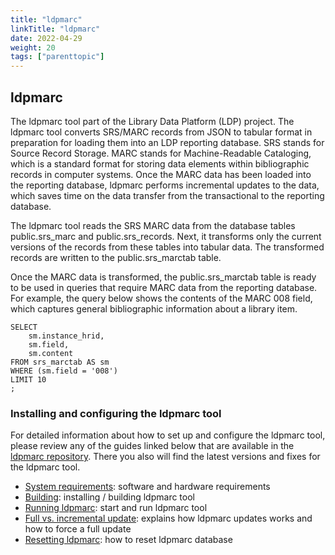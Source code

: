 ```yaml
---
title: "ldpmarc"
linkTitle: "ldpmarc"
date: 2022-04-29
weight: 20
tags: ["parenttopic"]
---
```

## ldpmarc

The ldpmarc tool part of the Library Data Platform (LDP) project. The ldpmarc tool converts SRS/MARC records from JSON to tabular format in preparation for loading them into an LDP reporting database. SRS stands for Source Record Storage. MARC stands for Machine-Readable Cataloging, which is a standard format for storing data elements within bibliographic records in computer systems. Once the MARC data has been loaded into the reporting database, ldpmarc performs incremental updates to the data, which saves time on the data transfer from the transactional to the reporting database.

The ldpmarc tool reads the SRS MARC data from the database tables public.srs_marc and public.srs_records. Next, it transforms only the current versions of the records from these tables into tabular data. The transformed records are written to the public.srs_marctab table. 

Once the MARC data is transformed, the public.srs_marctab table is ready to be used in queries that require MARC data from the reporting database. For example, the query below shows the contents of the MARC 008 field, which captures general bibliographic information about a library item.

```
SELECT 
    sm.instance_hrid,
    sm.field,
    sm.content
FROM srs_marctab AS sm 
WHERE (sm.field = '008')     
LIMIT 10
;
```

### Installing and configuring the ldpmarc tool

For detailed information about how to set up and configure the ldpmarc tool, please review any of the guides linked below that are available in the [ldpmarc repository](https://github.com/library-data-platform/ldpmarc). There you also will find the latest versions and fixes for the ldpmarc tool.

* [System requirements](https://github.com/library-data-platform/ldpmarc/tree/v1.4.1#system-requirements): software and hardware requirements
* [Building](https://github.com/library-data-platform/ldpmarc/tree/v1.4.1#building-the-software): installing / building ldpmarc tool
* [Running ldpmarc](https://github.com/library-data-platform/ldpmarc/tree/v1.4.1#running-ldpmarc): start and run ldpmarc tool
* [Full vs. incremental update](https://github.com/library-data-platform/ldpmarc/tree/v1.4.1#full-vs-incremental-update): explains how ldpmarc updates works and how to force a full update
* [Resetting ldpmarc](https://github.com/library-data-platform/ldpmarc/tree/v1.4.1#resetting-ldpmarc): how to reset ldpmarc database
